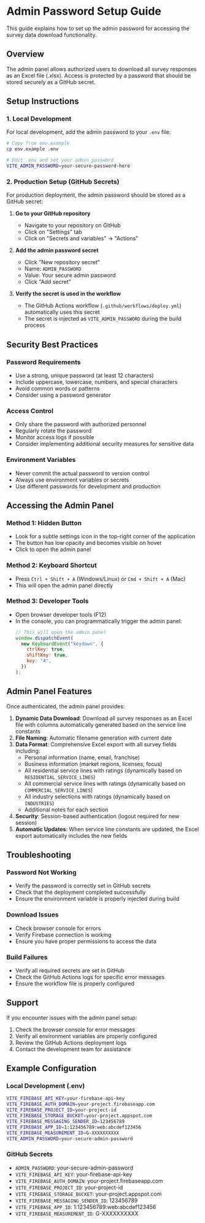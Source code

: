 # Admin Password Setup Guide

This guide explains how to set up the admin password for accessing the survey data download functionality.

## Overview

The admin panel allows authorized users to download all survey responses as an Excel file (.xlsx). Access is protected by a password that should be stored securely as a GitHub secret.

## Setup Instructions

### 1. Local Development

For local development, add the admin password to your `.env` file:

```bash
# Copy from env.example
cp env.example .env

# Edit .env and set your admin password
VITE_ADMIN_PASSWORD=your-secure-password-here
```

### 2. Production Setup (GitHub Secrets)

For production deployment, the admin password should be stored as a GitHub secret:

1. **Go to your GitHub repository**

   - Navigate to your repository on GitHub
   - Click on "Settings" tab
   - Click on "Secrets and variables" → "Actions"

2. **Add the admin password secret**

   - Click "New repository secret"
   - Name: `ADMIN_PASSWORD`
   - Value: Your secure admin password
   - Click "Add secret"

3. **Verify the secret is used in the workflow**
   - The GitHub Actions workflow (`.github/workflows/deploy.yml`) automatically uses this secret
   - The secret is injected as `VITE_ADMIN_PASSWORD` during the build process

## Security Best Practices

### Password Requirements

- Use a strong, unique password (at least 12 characters)
- Include uppercase, lowercase, numbers, and special characters
- Avoid common words or patterns
- Consider using a password generator

### Access Control

- Only share the password with authorized personnel
- Regularly rotate the password
- Monitor access logs if possible
- Consider implementing additional security measures for sensitive data

### Environment Variables

- Never commit the actual password to version control
- Always use environment variables or secrets
- Use different passwords for development and production

## Accessing the Admin Panel

### Method 1: Hidden Button

- Look for a subtle settings icon in the top-right corner of the application
- The button has low opacity and becomes visible on hover
- Click to open the admin panel

### Method 2: Keyboard Shortcut

- Press `Ctrl + Shift + A` (Windows/Linux) or `Cmd + Shift + A` (Mac)
- This will open the admin panel directly

### Method 3: Developer Tools

- Open browser developer tools (F12)
- In the console, you can programmatically trigger the admin panel:
  ```javascript
  // This will open the admin panel
  window.dispatchEvent(
    new KeyboardEvent("keydown", {
      ctrlKey: true,
      shiftKey: true,
      key: "A",
    })
  );
  ```

## Admin Panel Features

Once authenticated, the admin panel provides:

1. **Dynamic Data Download**: Download all survey responses as an Excel file with columns automatically generated based on the service line constants
2. **File Naming**: Automatic filename generation with current date
3. **Data Format**: Comprehensive Excel export with all survey fields including:
   - Personal information (name, email, franchise)
   - Business information (market regions, licenses, focus)
   - All residential service lines with ratings (dynamically based on `RESIDENTIAL_SERVICE_LINES`)
   - All commercial service lines with ratings (dynamically based on `COMMERCIAL_SERVICE_LINES`)
   - All industry selections with ratings (dynamically based on `INDUSTRIES`)
   - Additional notes for each section
4. **Security**: Session-based authentication (logout required for new session)
5. **Automatic Updates**: When service line constants are updated, the Excel export automatically includes the new fields

## Troubleshooting

### Password Not Working

- Verify the password is correctly set in GitHub secrets
- Check that the deployment completed successfully
- Ensure the environment variable is properly injected during build

### Download Issues

- Check browser console for errors
- Verify Firebase connection is working
- Ensure you have proper permissions to access the data

### Build Failures

- Verify all required secrets are set in GitHub
- Check the GitHub Actions logs for specific error messages
- Ensure the workflow file is properly configured

## Support

If you encounter issues with the admin panel setup:

1. Check the browser console for error messages
2. Verify all environment variables are properly configured
3. Review the GitHub Actions deployment logs
4. Contact the development team for assistance

## Example Configuration

### Local Development (.env)

```bash
VITE_FIREBASE_API_KEY=your-firebase-api-key
VITE_FIREBASE_AUTH_DOMAIN=your-project.firebaseapp.com
VITE_FIREBASE_PROJECT_ID=your-project-id
VITE_FIREBASE_STORAGE_BUCKET=your-project.appspot.com
VITE_FIREBASE_MESSAGING_SENDER_ID=123456789
VITE_FIREBASE_APP_ID=1:123456789:web:abcdef123456
VITE_FIREBASE_MEASUREMENT_ID=G-XXXXXXXXXX
VITE_ADMIN_PASSWORD=your-secure-admin-password
```

### GitHub Secrets

- `ADMIN_PASSWORD`: your-secure-admin-password
- `VITE_FIREBASE_API_KEY`: your-firebase-api-key
- `VITE_FIREBASE_AUTH_DOMAIN`: your-project.firebaseapp.com
- `VITE_FIREBASE_PROJECT_ID`: your-project-id
- `VITE_FIREBASE_STORAGE_BUCKET`: your-project.appspot.com
- `VITE_FIREBASE_MESSAGING_SENDER_ID`: 123456789
- `VITE_FIREBASE_APP_ID`: 1:123456789:web:abcdef123456
- `VITE_FIREBASE_MEASUREMENT_ID`: G-XXXXXXXXXX
